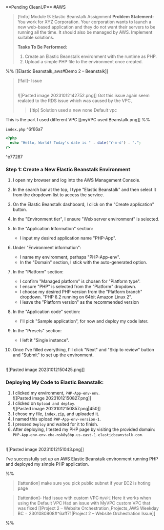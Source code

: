 ==Pending CleanUP==
#AWS

> [!info] Module 9: Elastic Beanstalk Assignment
> **Problem Statement:** 
> You work for XYZ Corporation. Your corporation wants to launch a new web-based application and they do not want their servers to be running all the time. It should also be managed by AWS. Implement suitable solutions. 
> 
> **Tasks To Be Performed:** 
> 1. Create an Elastic Beanstalk environment with the runtime as PHP. 
> 2. Upload a simple PHP file to the environment once created.

%%
[[Elastic Beanstalk_aws#Demo 2 – Beanstalk]]

> [!fail]- Issue
> 
> <br>![[Pasted image 20231012142752.png]]
> Got this issue again seem realated to the RDS issue which was caused by the VPC, 
> 
> > [!tip] Solution
> > used a new none Default vpc
> 

This is the part I used different VPC
[[myVPC used Beanstalk.png]]
%%

`index.php` ^6f66a7
```php
<?php
  echo "Hello, World! Today's date is " . date('Y-m-d') . ".";
?>
```

^e77287

### Step 1: Create a New Elastic Beanstalk Environment

1. I open my browser and log into the AWS Management Console.
2. In the search bar at the top, I type "Elastic Beanstalk" and then select it from the dropdown list to access the service.
3. On the Elastic Beanstalk dashboard, I click on the "Create application" button.

4. In the "Environment tier", I ensure "Web server environment" is selected.
    
5. In the "Application Information" section:
    - I input my desired application name "PHP-App".
      
6. Under "Environment information":
    - I name my environment, perhaps "PHP-App-env".
    - In the "Domain" section, I stick with the auto-generated option.
      
7. In the "Platform" section:
    - I confirm "Managed platform" is chosen for "Platform type".
    - I ensure "PHP" is selected from the "Platform" dropdown.
    - I choose my desired PHP version from the "Platform branch" dropdown. "PHP 8.2 running on 64bit Amazon Linux 2".
    - I leave the "Platform version" as the recommended version
      
8. In the "Application code" section:
    - I'll pick "Sample application", for now and deploy my code later.
    
9. In the "Presets" section:
    - I left it "Single instance".
      
10. Once I've filled everything, I'll click "Next" and "Skip to review" button and "Submit" to set up the environment.

<br>![[Pasted image 20231012150425.png]]

### Deploying My Code to Elastic Beanstalk:

1. I clicked my environment, `PHP-App-env-env`.
   <br>![[Pasted image 20231012150827.png]]
2. I clicked on `Upload and deploy`.
   <br>![[Pasted image 20231012150857.png|450]]
3. I chose my file, `index.zip`, and uploaded it.
4. I named this upload `PHP-App-env-version-1`.
5. I pressed `Deploy` and waited for it to finish.
6. After deploying, I tested my PHP page by visiting the provided domain: `PHP-App-env-env-eba-nsk8y8bp.us-east-1.elasticbeanstalk.com`.

<br>![[Pasted image 20231012151043.png]]

I've successfully set up an AWS Elastic Beanstalk environment running PHP and deployed my simple PHP application.



%%

> [!attention]
> make sure you pick public subnet if your EC2 is hoting page

> [!attention]- Had issue with custom VPC `MyVPC`
> Here it works when using the Default VPC
> Had an issue with MyVPC custom VPC that was fixed
> [[Project 2 – Website Orchestration_Projects_AWS Weekday BC = 2301080808#^6aff71|Project 2 – Website Orchestration Issue]]

%%





